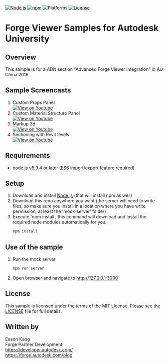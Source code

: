 [![Node.js](https://img.shields.io/badge/Node.js-8.9.4-blue.svg)](https://nodejs.org/)
[![npm](https://img.shields.io/badge/npm-5.8.0-blue.svg)](https://www.npmjs.com/)
![Platforms](https://img.shields.io/badge/platform-windows%20%7C%20osx%20%7C%20linux-lightgray.svg)
[![License](http://img.shields.io/:license-mit-blue.svg)](http://opensource.org/licenses/MIT)

# Forge Viewer Samples for Autodesk University

## Overview

This sample is for a ADN section "Advanced Forge Viewer integration" in AU China 2018.

## Sample Screencasts

1. Custom Props Panel<br/>
[![View on Youtube](http://img.youtube.com/vi/G07zHPx6Mr0/0.jpg)](http://www.youtube.com/watch?v=G07zHPx6Mr0)
2. Custom Material Structure Panel<br/>
[![View on Youtube](http://img.youtube.com/vi/-Jy7yUbjP4E/0.jpg)](http://www.youtube.com/watch?v=-Jy7yUbjP4E)
3. Markup 3d<br/>
[![View on Youtube](http://img.youtube.com/vi/rwxEe1-CUJ4/0.jpg)](http://www.youtube.com/watch?v=rwxEe1-CUJ4)
4. Sectioning with Revit levels<br/>
[![View on Youtube](http://img.youtube.com/vi/Fy_dbD81bN8/0.jpg)](http://www.youtube.com/watch?v=Fy_dbD81bN8)

## Requirements

* node.js v8.9.4 or later (ES6 import/export feature required)

<a name="setup"></a>
## Setup

1. Download and install [Node.js](http://nodejs.org/) (that will install npm as well)
2. Download this repo anywhere you want (the server will need to write files, so make sure you install in
   a location where you have write permission, at least the 'mock-server' folder)
3. Execute 'npm install', this command will download and install the required node modules automatically for you. <br />
   ```bash
   npm install
   ```

<a name="UseOfTheSample"></a>
## Use of the sample

1. Run the mock server <br />
   ```bash
   npm run server
   ```

2. Open browser and navigate to http://127.0.0.1:3000 <br />


## License

This sample is licensed under the terms of the [MIT License](http://opensource.org/licenses/MIT).
Please see the [LICENSE](LICENSE) file for full details.

## Written by

Eason Kang <br />
Forge Partner Development <br />
https://developer.autodesk.com/ <br />
https://forge.autodesk.com/blog <br />